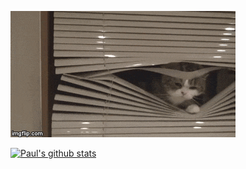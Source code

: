 ![](https://github.com/karlikpj/karlikpj/raw/main/assets/images/catblinds.gif)

[![Paul's github stats](https://github-readme-stats.vercel.app/api?username=karlikpj)](https://github.com/anuraghazra/github-readme-stats)
